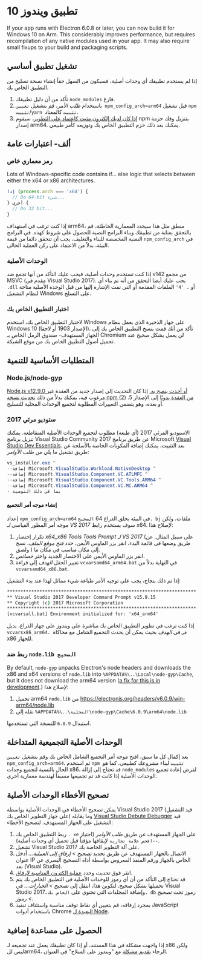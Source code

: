 # تطبيق ويندوز 10

If your app runs with Electron 6.0.8 or later, you can now build it for Windows 10 on Arm. This considerably improves performance, but requires recompilation of any native modules used in your app. It may also require small fixups to your build and packaging scripts.

## تشغيل تطبيق أساسي
إذا لم يستخدم تطبيقك أي وحدات أصلية، فسيكون من السهل حقاً إنشاء نسخة تسليح من التطبيق الخاص بك.

1. تأكد من أن دليل تطبيقك `node_modules` فارغ.
2. باستخدام _طلب الأمر_، قم بتشغيل `تعيين npm_config_arch=arm64` قبل تشغيل `npm تثبيت`/`yarn تثبيت` كالمعتاد.
3. [إذا كان لديك إلكترون مثبت كاعتماد على التطوير](first-app.md)، سيقوم npm بتنزيل وفك حزمة إصدار arm64. يمكنك بعد ذلك حزم التطبيق الخاص بك وتوزيعه كأمر طبيعي.

## ألف- اعتبارات عامة

### رمز معماري خاص

Lots of Windows-specific code contains if... else logic that selects between either the x64 or x86 architectures.

```js
إذا (process.arch === 'x64') {
  // Do 64-bit شيء...
} أخرى {
  // Do 32 bit...
}
```

إذا كنت ترغب في استهداف arm64، منطق مثل هذا سيحدد المعمارية الخاطئة، قم بالتحقق بعناية من تطبيقك وبناء البرامج النصية للحصول على شروط كهذه. في البرامج النصية المخصصة للبناء والتغليف، يجب أن تتحقق دائما من قيمة `npm_config_arch` في البيئة، بدلاً من الاعتماد على ركن العملية الحالي.

### الوحدات الأصلية
إذا كنت تستخدم وحدات أصلية، فيجب عليك التأكد من أنها تجمع ضد v142 من مجمع MSVC (مقدم في Visual Studio 2017). يجب عليك أيضا التحقق من أنه تم بناء أي `.dll` أو `. '4'` الملفات المقدمة أو التي تمت الإشارة إليها من قبل الوحدة الأصلية متاحة لنظام التشغيل Windows على التسلح.

### اختبار التطبيق الخاص بك
لاختبار التطبيق الخاص بك، استخدم Windows على جهاز الذخيرة الذي يعمل بنظام Windows 10 (الإصدار 1903 أو لاحقا). تأكد من أنك قمت بنسخ التطبيق الخاص بك إلى الجهاز المستهدف- صندوق الرمل الخاص بـ Chromium لن يعمل بشكل صحيح عند تحميل أصول التطبيق الخاص بك من موقع الشبكة.

## المتطلبات الأساسية للتنمية
### Node.js/node-gyp

[Node.js v12.9.0 أو أحدث ينصح به.](https://nodejs.org/en/) إذا كان التحديث إلى إصدار جديد من العقدة غير مرغوب فيه، يمكنك بدلاً من ذلك [تحديث نسخة npm من العقدة يدويًا](https://github.com/nodejs/node-gyp/wiki/Updating-npm's-bundled-node-gyp) إلى الإصدار 5. (2) أو بعده، وهو يتضمن التغييرات المطلوبة لتجميع الوحدات المحلية للتسليح.

### ستوديو مرئي 2017
الاستوديو المرئي 2017 (أي طبعة) مطلوب لتجميع الوحدات الأصلية المتقاطعة. يمكنك تنزيل برنامج Visual Studio Community 2017 عن طريق برنامج Microsoft [Visual Studio Dev Essentials](https://visualstudio.microsoft.com/dev-essentials/). بعد التثبيت، يمكنك إضافة المكونات الخاصة بالأسلحة عن طريق تشغيل ما يلي من _طلب الأوامر_:

```powershell
vs_installer.exe ^
--إضافة Microsoft.VisualStudio.Workload.NativeDesktop ^
--إضافة Microsoft.VisualStudio.Component.VC.ATLMFC ^
--إضافة Microsoft.VisualStudio.Component.VC.Tools.ARM64 ^
--إضافة Microsoft.VisualStudio.Component.VC.MC.ARM64 ^
- بما في ذلك التوصية
```

#### إنشاء موجه أمر التجميع
إعداد `npm_config_arch=arm64` في البيئة يخلق الذراع 64 `الصحيح. bj` ملفات، ولكن موجه أمر المطور القياسي _لـ VS 2017_ سوف يستخدم رابط x64. لإصلاح هذا:

1. تكرار إختصار _x64_x86 Tools Tools Prompt لـ VS 2017_ (على سبيل المثال. عن طريق وضعها في قائمة البدء، انقر بزر الماوس الأيمن، حدد _فتح موقع الملف_، نسخ ولصق ) إلى مكان مناسب في مكان ما.
2. انقر بزر الماوس الأيمن على الاختصار الجديد واختر _خصائص_.
3. تغيير الحقل _الهدف_ إلى قراءة `vcvarsamd64_arm64.bat` في النهاية بدلاً من `vcvarsamd64_x86.bat`.

إذا تم ذلك بنجاح، يجب على توجيه الأمر طباعة شيء مماثل لهذا عند بدء التشغيل:

```bat
**********************************************************************
** Visual Studio 2017 Developer Command Prompt v15.9.15
** Copyright (c) 2017 Microsoft Corporation
**********************************************************************
[vcvarsall.bat] Environment initialized for: 'x64_arm64'
```

إذا كنت ترغب في تطوير التطبيق الخاص بك مباشرة على ويندوز على جهاز الذراع، بديل `vcvarsx86_arm64. في` في _الهدف_ بحيث يمكن أن يحدث التجميع الشامل مع محاكاة x86 للجهاز.

### ربط ضد `node.lib الصحيح`

By default, `node-gyp` unpacks Electron's node headers and downloads the x86 and x64 versions of `node.lib` into `%APPDATA%\..\Local\node-gyp\Cache`, but it does not download the arm64 version ([a fix for this is in development](https://github.com/nodejs/node-gyp/pull/1875).) لإصلاح هذا:

1. تحميل arm64 `node.lib` من https://electronjs.org/headers/v6.0.9/win-arm64/node.lib
2. نقله إلى `%APPDATA%\..\المحلية\node-gyp\Cache\6.0.9\arm64\node.lib`

استبدال `6.0.9` للنسخة التي تستخدمها.


## الوحدات الأصلية التجميعية المتداخلة
بعد إكمال كل ما سبق، افتح موجه أمر التجميع الشامل الخاص بك وقم بتشغيل `تعيين npm_config_arch=arm64`. ثم استخدم `npm تثبيت` لبناء مشروعك كطبيعي. كما هو الحال بالنسبة لتجميع وحدات x86، قد تحتاج إلى إزالة `node_modules` لفرض إعادة تجميع الوحدات الأصلية إذا كانت قد تم تجميعها مسبقاً لهندسة معمارية أخرى.

## تصحيح الأخطاء الوحدات الأصلية

يمكن تصحيح الأخطاء في الوحدات الأصلية بواسطة Visual Studio 2017 (قيد التشغيل على جهاز التطوير الخاص بك) وما يقابله [Visual Studio Debute Debugger](https://docs.microsoft.com/en-us/visualstudio/debugger/remote-debugging-cpp?view=vs-2019) قيد التشغيل على الجهاز المستهدف. لتصحيح الأخطاء:

1. ربط التطبيق الخاص بك `. xe` على الجهاز المستهدف عن طريق _طلب الأوامر_ (اجتياز `--افحص علامة تجارية` لإيقافها مؤقتاً قبل تحميل أي وحدات أصلية).
2. تشغيل Visual Studio 2017 على آلة التطوير الخاصة بك.
3. الاتصال بالجهاز المستهدف عن طريق تحديد _تصحيح > إرفاق إلى العملية..._ أدخل عنوان IP الخاص بالجهاز ورقم المنفذ المعروض بواسطة أداة التصحيح البصري عن بعد (Visual Studio).
4. انقر فوق _تحديث_ وحدد [عملية إلكترون المناسبة لإرفاق](../development/debug-instructions-windows.md).
5. قد تحتاج إلى التأكد من أن أي رموز للوحدات الأصلية في التطبيق الخاص بك يتم تحميلها بشكل صحيح. لتكوين هذا، انتقل إلى _تصحيح > الخيارات..._ في Visual Studio 2017، وإضافة المجلدات التي تحتوي على `الخاص بك. db` رموز تحت _تصحيح > رموز_.
5. بمجرد إرفاقه، قم بتعيين أي نقاط توقف مناسبة واستئناف تنفيذ JavaScript باستخدام أدوات Chrome [البعيدة ل Node](debugging-main-process.md).

## الحصول على مساعدة إضافية
إذا واجهت مشكلة في هذا المستند، أو إذا كان تطبيقك يعمل عند تجميعه لـ x86 ولكن ليس للarm64، الرجاء [تقديم مشكلة](../development/issues.md) مع "ويندوز على السلاح" في العنوان.
